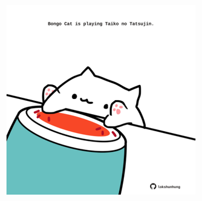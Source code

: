 <!-- built at 26/09/2021, 08:01:58 UTC -->
<p align="center">
  <img width="500" height="500" src="./ReadmeImage.svg">
</p>
